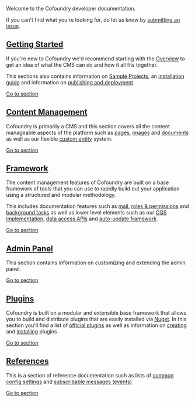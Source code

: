 ﻿Welcome to the Cofoundry developer documentation. 

If you can't find what you're looking for, do let us know by [submitting an issue](https://github.com/cofoundry-cms/cofoundry/issues).

## [Getting Started](getting-started)

If you're new to Cofoundry we'd recommend starting with the [Overview](getting-started/overview) to get an idea of what the CMS can do and how it all fits together.

This sections also contains information on [Sample Projects](getting-started/sample-projects), an [installation guide](getting-started/installing) and information on [publishing and deployment](getting-started/publishing-and-deployment)

[Go to section](getting-started)

## [Content Management](content-management)

Cofoundry is primarily a CMS and this section covers all the content manageable aspects of the platform such as [pages](content-management/pages), [images](content-management/images) and [documents](content-management/documents) as well as our flexible [custom entity](content-management/custom-entities) system.

[Go to section](content-management)

## [Framework](framework)

The content management features of Cofoundry are built on a base framework of tools that you can use to rapidly build out your application using a structured and modular methodology.

This includes documentation features such as [mail](framework/mail), [roles & permissions](framework/roles-and-permissions) and [background tasks](framework/background-tasks) as well as lower level elements such as our [CQS implementation](framework/cqs), [data access APIs](framework/data-access) and [auto-update framework](framework/auto-update).

[Go to section](framework)

## [Admin Panel](admin-panel)

This section contains information on customizing and extending the admin panel.

[Go to section](admin-panel)

## [Plugins](plugins)

Cofoundry is built on a modular and extensible base framework that allows you to build and distribute plugins that are easily installed via [Nuget](https://www.nuget.org/packages?q=Cofoundry). In this section you'll find a list of [official plugins](plugins/available-plugins) as well as information on [creating](plugins/creating-a-plugin) and [installing](plugins/installing-plugins) plugins

[Go to section](plugins)

## [References](references)

This is a section of reference documentation such as lists of [common config settings](references/common-config-settings) and [subscribable messages (events)](references/subscribable-messages)

[Go to section](references)
